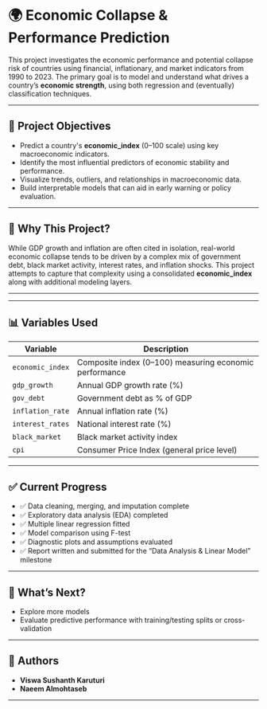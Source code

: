 # 🌍 Economic Collapse & Performance Prediction

This project investigates the economic performance and potential collapse risk of countries using financial, inflationary, and market indicators from 1990 to 2023. The primary goal is to model and understand what drives a country’s **economic strength**, using both regression and (eventually) classification techniques.

---

## 🎯 Project Objectives

- Predict a country's **economic_index** (0–100 scale) using key macroeconomic indicators.
- Identify the most influential predictors of economic stability and performance.
- Visualize trends, outliers, and relationships in macroeconomic data.
- Build interpretable models that can aid in early warning or policy evaluation.

---

## 🧠 Why This Project?

While GDP growth and inflation are often cited in isolation, real-world economic collapse tends to be driven by a complex mix of government debt, black market activity, interest rates, and inflation shocks. This project attempts to capture that complexity using a consolidated **economic_index** along with additional modeling layers.

---

---

## 📊 Variables Used

| Variable         | Description                                              |
|------------------|----------------------------------------------------------|
| `economic_index` | Composite index (0–100) measuring economic performance   |
| `gdp_growth`     | Annual GDP growth rate (%)                               |
| `gov_debt`       | Government debt as % of GDP                              |
| `inflation_rate` | Annual inflation rate (%)                                |
| `interest_rates` | National interest rate (%)                               |
| `black_market`   | Black market activity index                              |
| `cpi`            | Consumer Price Index (general price level)               |


---

## ✅ Current Progress

- ✅ Data cleaning, merging, and imputation complete  
- ✅ Exploratory data analysis (EDA) completed  
- ✅ Multiple linear regression fitted  
- ✅ Model comparison using F-test  
- ✅ Diagnostic plots and assumptions evaluated  
- ✅ Report written and submitted for the “Data Analysis & Linear Model” milestone

---

## 🚧 What’s Next?

- Explore more models
- Evaluate predictive performance with training/testing splits or cross-validation

---

## 👥 Authors

- **Viswa Sushanth Karuturi** 
- **Naeem Almohtaseb** 

---

